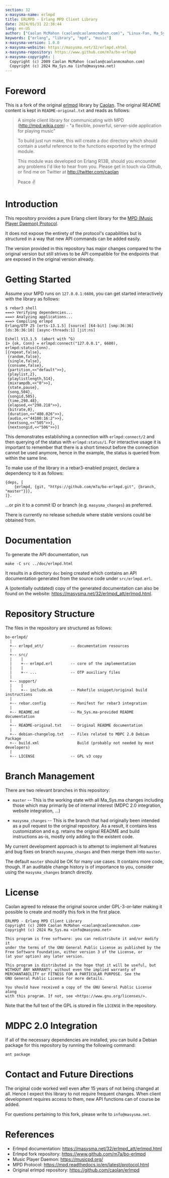 ```yaml
---
section: 32
x-masysma-name: erlmpd
title: ERLMPD - Erlang MPD Client Library
date: 2024/05/31 22:38:44
lang: en-US
author: ["Caolan McMahon (caolan@caolanmcmahon.com)", "Linux-Fan, Ma_Sys.ma (Ma_Sys.ma@web.de)"]
keywords: ["erlang", "library", "mpd", "music"]
x-masysma-version: 1.0.0
x-masysma-website: https://masysma.net/32/erlmpd.xhtml
x-masysma-repository: https://www.github.com/m7a/bo-erlmpd
x-masysma-copyright: |
  Copyright (c) 2009 Caolan McMahon (caolan@caolanmcmahon.com)
  Copyright (c) 2024 Ma_Sys.ma (info@masysma.net)
---
```

Foreword
========

This is a fork of the original [erlmpd](https://github.com/caolan/erlmpd)
library by [Caolan](https://github.com/caolan). The original README content
is kept in `README-original.txt` and reads as follows:

> A simple client library for communicating with MPD (<http://mpd.wikia.com>) -
> "a flexible, powerful, server-side application for playing music"
>
> To build just run make, this will create a doc directory which should
> contain a useful reference to the functions exported by the erlmpd module.
>
> This module was developed on Erlang R13B, should you encounter any problems
> I'd like to hear from you. Please get in touch via Github, or find me on
> Twitter at <http://twitter.com/caolan>
>
> Peace ✌

Introduction
============

This repository provides a pure Erlang client library for the
[MPD (Music Player Daemon) Protocol](https://mpd.readthedocs.io/en/latest/protocol.html).

It does not expose the entirety of the protocol's capabilities but is
structured in a way that new API commands can be added easily.

The version provided in this repository has major changes compared to the
original version but still strives to be API compatible for the endpoints that
are exposed in the original version already.

Getting Started
===============

Assume your MPD runs on `127.0.0.1:6600`, you can get started interactively
with the library as follows:

~~~
$ rebar3 shell
===> Verifying dependencies...
===> Analyzing applications...
===> Compiling erlmpd
Erlang/OTP 25 [erts-13.1.5] [source] [64-bit] [smp:36:36] [ds:36:36:10] [async-threads:1] [jit:ns]

Eshell V13.1.5  (abort with ^G)
1> {ok, Conn} = erlmpd:connect("127.0.0.1", 6600), erlmpd:status(Conn).
[{repeat,false},
 {random,false},
 {single,false},
 {consume,false},
 {partition,<<"default">>},
 {playlist,2},
 {playlistlength,514},
 {mixrampdb,<<"0">>},
 {state,pause},
 {song,504},
 {songid,505},
 {time,298.48},
 {elapsed,<<"298.218">>},
 {bitrate,0},
 {duration,<<"480.026">>},
 {audio,<<"44100:16:2">>},
 {nextsong,<<"505">>},
 {nextsongid,<<"506">>}]
~~~

This demonstrates establishing a connection with `erlmpd:connect/2` and
then querying of the status with `erlmpd:status/1`. For interactive usage it
is important to remember that there is a short timeout before the connection
cannot be used anymore, hence in the example, the status is queried from within
the same line.

To make use of the library in a rebar3-enabled project, declare a dependency to
it as follows:

~~~
{deps, [
	{erlmpd, {git, "https://github.com/m7a/bo-erlmpd.git", {branch, "master"}}},
]}.
~~~

...or pin it to a commit ID or branch (e.g. `masysma_changes`) as preferred.

There is currently no release schedule where stable versions could be obtained
from.

Documentation
=============

To generate the API documentation, run

	make -C src ../doc/erlmpd.html

It results in a directory `doc` being created which contains an API
documentation generated from the source code under `src/erlmpd.erl`.

A (potentially outdated) copy of the generated documentation can also be
found on the website: <https://masysma.net/32/erlmpd_att/erlmpd.html>.

Repository Structure
====================

The files in the repository are structured as follows:

~~~
bo-erlmpd/
  |
  +-- erlmpd_att/            -- documentation resources
  |
  +-- src/
  |    |
  |    +-- erlmpd.erl        -- core of the implementation
  |    |
  |    +-- ...               -- OTP auxiliary files
  |
  +-- support/
  |    |
  |    +-- include.mk        -- Makefile snippet/original build instructions
  |
  +-- rebar.config           -- Manifest for rebar3 integration
  |
  +-- README.md              -- Ma_Sys.ma-provided README documentation
  |
  +-- README-original.txt    -- Original README documentation
  |
  +-- debian-changelog.txt   -- Files related to MDPC 2.0 Debian Package
  +-- build.xml                 Build (probably not needed by most developers)
  |
  +-- LICENSE                -- GPL v3 copy
~~~

Branch Management
=================

There are two relevant branches in this repository:

 * `master` -- This is the working state with all Ma_Sys.ma changes including
   those which may primarily be of internal interest (MDPC 2.0 integration,
   website integration, ...)

 * `masysma_changes` -- This is the branch that had originally been intended
   as a pull request to the original repository. As a result, it contains less
   customization and e.g. retains the original README and build instructions
   as-is, mostly only adding to the existent code.

My current development approach is to attempt to implement all features and
bug fixes on branch `masysma_changes` and then merge them into `master`.

The default `master` should be OK for many use cases. It contains more code,
though. If an auditable change history is of importance to you, consider using
the `masysma_changes` branch directly.

License
=======

Caolan agreed to release the original source under GPL-3-or-later making it
possible to create and modify this fork in the first place.

	ERLMPD - Erlang MPD Client Library
	Copyright (c) 2009 Caolan McMahon <caolan@caolanmcmahon.com>
	Copyright (c) 2024 Ma_Sys.ma <info@masysma.net>
	
	This program is free software: you can redistribute it and/or modify it
	under the terms of the GNU General Public License as published by the
	Free Software Foundation, either version 3 of the License, or
	(at your option) any later version.
	
	This program is distributed in the hope that it will be useful, but
	WITHOUT ANY WARRANTY; without even the implied warranty of
	MERCHANTABILITY or FITNESS FOR A PARTICULAR PURPOSE. See the
	GNU General Public License for more details.
	
	You should have received a copy of the GNU General Public License along
	with this program. If not, see <https://www.gnu.org/licenses/>.

Note that the full text of the GPL is stored in file `LICENSE` in the
repository.

MDPC 2.0 Integration
====================

If all of the necessary dependencies are installed, you can build a Debian
package for this repository by running the following command:

	ant package

Contact and Future Directions
=============================

The original code worked well even after 15 years of not being changed at all.
Hence I expect this library to not require frequent changes. When client
development requires access to them, new API functions can of course be added.

For questions pertaining to this fork, please write to `info@masysma.net`.

References
==========

 * Erlmpd documentation: <https://masysma.net/32/erlmpd_att/erlmpd.html>
 * Erlmpd fork repository: <https://www.github.com/m7a/bo-erlmpd>
 * Music Player Daemon: <https://musicpd.org/>
 * MPD Protocol: <https://mpd.readthedocs.io/en/latest/protocol.html>
 * Original erlmpd repository: <https://github.com/caolan/erlmpd>
